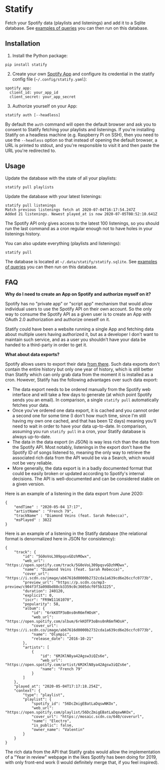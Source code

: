Statify
=======

Fetch your Spotify data (playlists and listenings) and add it to a Sqlite database. See [examples of queries](https://github.com/foobuzz/statify/blob/master/queries.sql) you can then run on this database.


## Installation

 1. Install the Python package:

```
pip install statify
```

 2. Create your own [Spotify App](https://developer.spotify.com/dashboard/applications) and configure its credential in the statify config file (`~/.config/statify.yaml`):

```
spotify_app:
  client_id: your_app_id
  client_secret: your_app_secret
```

 3. Authorize yourself on your App:

```
statify auth [--headless]
```

By default the `auth` command will open the default browser and ask you to consent to Statify fetching your playlists and listenings. If you're installing Statify on a headless machine (e.g. Raspberry Pi on SSH), then you need to use the `--headless` option so that instead of opening the default browser, a URL is printed to stdout, and you're responsible to visit it and then paste the URL you're redirected to.


## Usage

Update the database with the state of all your playlists:

	statify pull playlists

Update the database with your latest listenings:

	statify pull listenings
	Match previous listenings fetch at 2020-07-04T16:17:54.247Z
	Added 21 listenings. Newest played_at is now 2020-07-05T08:52:10.641Z

The Spotify API only gives access to the latest 100 listenings, so you should run the last command as a cron regular enough not to have holes in your listenings history.

You can also update everything (playlists and listenings):

	statify pull

The database is located at `~/.data/statify/statify.sqlite`. See [examples of queries](https://github.com/foobuzz/statify/blob/master/queries.sql) you can then run on this database.


## FAQ

**Why do I need to create an App on Spotify and authorize myself on it?**

Spotify has no "private app" or "script app" mechanism that would allow individual users to use the Spotify API on their own account. So the only way to consume the Spotify API as a given user is to create an App with OAuth 2.0 authorization and authorize oneself on it.

Statify could have been a website running a single App and fetching data about multiple users having authorized it, but as a developer I don't want to maintain such service, and as a user you shouldn't have your data be handed to a third-party in order to get it.


**What about data exports?**

Spotify allows users to export their data [from there](https://www.spotify.com/ca-en/account/privacy/). Such data exports don't contain the entire history but only one year of history, which is still better than Statify which can only grab data from the moment it is installed as a cron. However, Statify has the following advantages over such data export:

 - The data export needs to be ordered manually from the Spotify web interface and will take a few days to generate (at which point Spotify sends you an email). In comparison, a single `statify pull` automatically fetches your data.
 - Once you've ordered one data export, it is cached and you cannot order a second one for some time (I don't how much time, since I'm still having my own one cached, and that has been 12 days) meaning you'll need to wait in order to have your data up-to-date. In comparison, assuming you run `statify pull` in a cron, your Statify database is always up-to-date.
 - The data in the data export (in JSON) is way less rich than the data from the Spotify API. Most notably, listenings in the export don't have the Spotify ID of songs listened to, meaning the only way to retrieve the associated rich data from the API would be via a Search, which would not be very reliable.
 - More generally, the data export is in a badly documented format that could be easily broken or updated according to Spotify's internal decisions. The API is well-documented and can be considered stable on a given version.

Here is an example of a listening in the data export from June 2020:

	{
		"endTime" : "2020-05-04 17:17",
		"artistName" : "French 79",
		"trackName" : "Diamond Veins (feat. Sarah Rebecca)",
		"msPlayed" : 3822
	}

Here is an example of a listening in the Statify database (the relational format is denormalized here in JSON for consistency):

	{
		"track": {
			"id": "5G0oVoL309pqsvGDzhMOwx",
			"web_url": "https://open.spotify.com/track/5G0oVoL309pqsvGDzhMOwx",
			"name": "Diamond Veins (feat. Sarah Rebecca)",
			"cover_url": "https://i.scdn.co/image/ab67616d0000b2732cda1a639cd6e26ccfc0773b",
			"preview_url": "https://p.scdn.co/mp3-preview/c904f3f3a098bd88cb3359c0c3605dcf0f5b3225",
			"duration": 240120,
			"explicit": 0,
			"iscr": "FR9W11161070",
			"popularity": 58,
			"album": {
				"id": "6rkKOTP3oBns0nR6mfHOsH",
				"web_url": "https://open.spotify.com/album/6rkKOTP3oBns0nR6mfHOsH",
				"cover_url": "https://i.scdn.co/image/ab67616d0000b2732cda1a639cd6e26ccfc0773b",
				"name": "Olympic",
				"release_date": "2016-10-21"
			},
			"artists": [
				{
					"id": "6MJKlN8ya42Agsw3iQZs6e",
					"web_url": "https://open.spotify.com/artist/6MJKlN8ya42Agsw3iQZs6e",
					"name": "French 79"
				}
			]
		},
		"played_at": "2020-05-04T17:17:18.254Z",
		"context": {
			"type": "playlist",
			"playlist": {
				"spotify_id": "56DcZmigEBatLaDqswNKOx",
				"web_url": "https://open.spotify.com/playlist/56DcZmigEBatLaDqswNKOx",
				"cover_url": "https://mosaic.scdn.co/640/coverurl",
				"name": "Electro",
				"is_public": false,
				"owner_name": "Valentin"
			}
		}
	}

The rich data from the API that Statify grabs would allow the implementation of a "Year in review" webpage in the likes Spotify has been doing for 2019, with only front-end work (I would definitely merge that, if you feel inspired).
